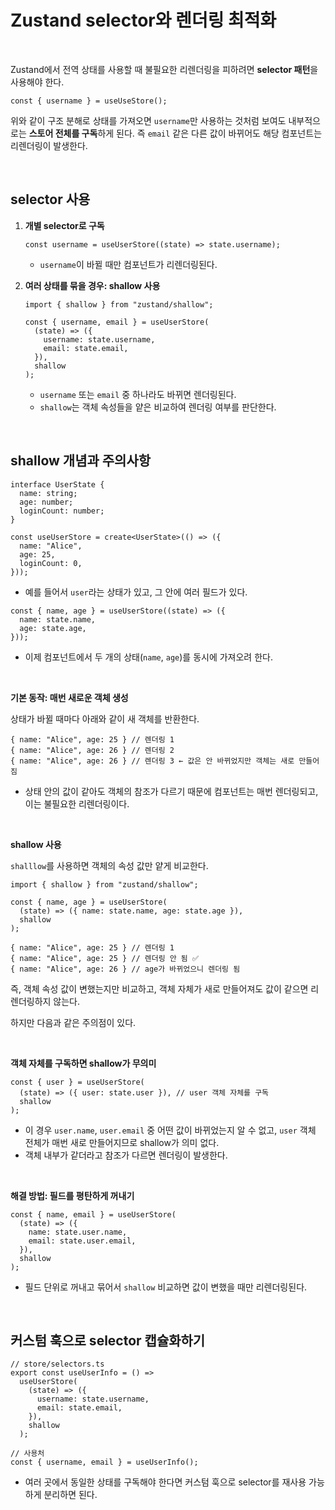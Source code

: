 # Zustand selector와 렌더링 최적화

<br />

Zustand에서 전역 상태를 사용할 때 불필요한 리렌더링을 피하려면 **selector 패턴**을 사용해야 한다.

```tsx
const { username } = useUseStore();
```

위와 같이 구조 분해로 상태를 가져오면 `username`만 사용하는 것처럼 보여도 내부적으로는 **스토어 전체를 구독**하게 된다. 즉 `email` 같은 다른 값이 바뀌어도 해당 컴포넌트는 리렌더링이 발생한다.

<br />

## selector 사용

1. **개별 selector로 구독**

   ```tsx
   const username = useUserStore((state) => state.username);
   ```

   - `username`이 바뀔 때만 컴포넌트가 리렌더링된다.

2. **여러 상태를 묶을 경우: shallow 사용**

   ```tsx
   import { shallow } from "zustand/shallow";

   const { username, email } = useUserStore(
     (state) => ({
       username: state.username,
       email: state.email,
     }),
     shallow
   );
   ```

   - `username` 또는 `email` 중 하나라도 바뀌면 렌더링된다.
   - `shallow`는 객체 속성들을 얕은 비교하여 렌더링 여부를 판단한다.

<br />

## shallow 개념과 주의사항

```tsx
interface UserState {
  name: string;
  age: number;
  loginCount: number;
}
```

```tsx
const useUserStore = create<UserState>(() => ({
  name: "Alice",
  age: 25,
  loginCount: 0,
}));
```

- 예를 들어서 `user`라는 상태가 있고, 그 안에 여러 필드가 있다.

```tsx
const { name, age } = useUserStore((state) => ({
  name: state.name,
  age: state.age,
}));
```

- 이제 컴포넌트에서 두 개의 상태(`name`, `age`)를 동시에 가져오려 한다.

 <br />

**기본 동작: 매번 새로운 객체 생성**

상태가 바뀔 때마다 아래와 같이 새 객체를 반환한다.

```tsx
{ name: "Alice", age: 25 } // 렌더링 1
{ name: "Alice", age: 26 } // 렌더링 2
{ name: "Alice", age: 26 } // 렌더링 3 ← 값은 안 바뀌었지만 객체는 새로 만들어짐
```

- 상태 안의 값이 같아도 객체의 참조가 다르기 때문에 컴포넌트는 매번 렌더링되고, 이는 불필요한 리렌더링이다.

<br />

**shallow 사용**

`shalllow`를 사용하면 객체의 속성 값만 얕게 비교한다.

```tsx
import { shallow } from "zustand/shallow";

const { name, age } = useUserStore(
  (state) => ({ name: state.name, age: state.age }),
  shallow
);
```

```tsx
{ name: "Alice", age: 25 } // 렌더링 1
{ name: "Alice", age: 25 } // 렌더링 안 됨 ✅
{ name: "Alice", age: 26 } // age가 바뀌었으니 렌더링 됨
```

즉, 객체 속성 값이 변했는지만 비교하고, 객체 자체가 새로 만들어져도 값이 같으면 리렌더링하지 않는다.

하지만 다음과 같은 주의점이 있다.

<br />

**객체 자체를 구독하면 shallow가 무의미**

```tsx
const { user } = useUserStore(
  (state) => ({ user: state.user }), // user 객체 자체를 구독
  shallow
);
```

- 이 경우 `user.name`, `user.email` 중 어떤 값이 바뀌었는지 알 수 없고, `user` 객체 전체가 매번 새로 만들어지므로 shallow가 의미 없다.
- 객체 내부가 같더라고 참조가 다르면 렌더링이 발생한다.

<br />

**해결 방법: 필드를 평탄하게 꺼내기**

```tsx
const { name, email } = useUserStore(
  (state) => ({
    name: state.user.name,
    email: state.user.email,
  }),
  shallow
);
```

- 필드 단위로 꺼내고 묶어서 `shallow` 비교하면 값이 변했을 때만 리렌더링된다.

<br />

## 커스텀 훅으로 selector 캡슐화하기

```tsx
// store/selectors.ts
export const useUserInfo = () =>
  useUserStore(
    (state) => ({
      username: state.username,
      email: state.email,
    }),
    shallow
  );

// 사용처
const { username, email } = useUserInfo();
```

- 여러 곳에서 동일한 상태를 구독해야 한다면 커스텀 훅으로 selector를 재사용 가능하게 분리하면 된다.
